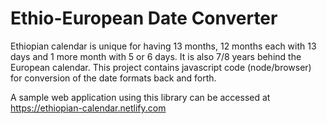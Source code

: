 # Ethio-European Date Converter

Ethiopian calendar is unique for having 13 months, 12 months each with 13 days and 1 more month with 5 or 6 days. It is also 7/8 years behind the European calendar.
This project contains javascript code (node/browser) for conversion of the date formats back and forth.

A sample web application using this library can be accessed at https://ethiopian-calendar.netlify.com
